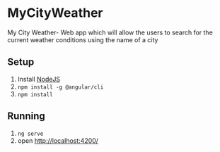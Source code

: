 # MyCityWeather
My City Weather- Web app which will allow the users to search for the current weather conditions using the name of a city
## Setup

1. Install [NodeJS](http://nodejs.org/)
2. `npm install -g @angular/cli`
3. `npm install`

## Running
1. `ng serve`
2. open [http://localhost:4200/](http://localhost:4200/)

